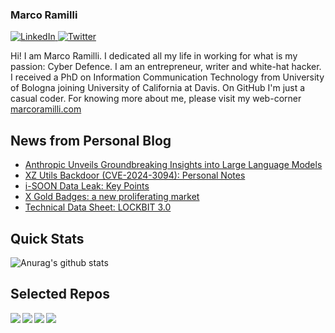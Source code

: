 ### Marco Ramilli

<p align="left">
 <a href="https://www.linkedin.com/in/marcoramilli/" target="_blank">
    <img src="https://img.shields.io/badge/LinkedIn-%230077B5.svg?&style=flat-square&logo=linkedin&logoColor=white&color=071A2C" alt="LinkedIn">
 <a href="https://twitter.com/Marco_Ramilli/" target="_blank">
    <img src="https://img.shields.io/badge/Twitter-%231877F2.svg?&style=flat-square&logo=twitter&logoColor=white&color=071A2C" alt="Twitter">
  </a>
</p>

Hi! I am Marco Ramilli. I dedicated all my life in working for what is my passion: Cyber Defence. I am an entrepreneur, writer and white-hat hacker. I received a PhD on Information Communication Technology from University of Bologna joining University of California at Davis. On GitHub I'm just a casual coder. For knowing more about me, please visit my web-corner [marcoramilli.com](https://marcoramilli.com) 

## News from Personal Blog
<!--START_SECTION:feed-->
* [Anthropic Unveils Groundbreaking Insights into Large Language Models](https:&#x2F;&#x2F;marcoramilli.com&#x2F;2024&#x2F;05&#x2F;25&#x2F;anthropic-unveils-groundbreaking-insights-into-large-language-models&#x2F;)
* [XZ Utils Backdoor (CVE-2024-3094): Personal Notes](https:&#x2F;&#x2F;marcoramilli.com&#x2F;2024&#x2F;04&#x2F;03&#x2F;xz-utils-backdoor-cve-2024-3094-personal-notes&#x2F;)
* [i-SOON Data Leak: Key Points](https:&#x2F;&#x2F;marcoramilli.com&#x2F;2024&#x2F;02&#x2F;26&#x2F;i-soon-data-leak-key-points&#x2F;)
* [X Gold Badges: a new proliferating market](https:&#x2F;&#x2F;marcoramilli.com&#x2F;2024&#x2F;01&#x2F;08&#x2F;x-gold-badges-a-new-proliferating-market&#x2F;)
* [Technical Data Sheet: LOCKBIT 3.0](https:&#x2F;&#x2F;marcoramilli.com&#x2F;2023&#x2F;12&#x2F;20&#x2F;technical-data-sheet-lockbit-3-0&#x2F;)
<!--END_SECTION:feed-->

## Quick Stats
![Anurag's github stats](https://github-readme-stats.vercel.app/api?username=marcoramilli&show_icons=true&hide_border=true&hide=contribs,prs])

## Selected Repos
<a href="https://github.com/marcoramilli/MalwareTrainingSets">
  <img align="left" src="https://github-readme-stats.vercel.app/api/pin/?username=marcoramilli&repo=MalwareTrainingSets" />
</a>
<a href="https://github.com/marcoramilli/PhishingKitTracker">
  <img align="left" src="https://github-readme-stats.vercel.app/api/pin/?username=marcoramilli&repo=PhishingKitTracker" />
</a>
<a href="https://github.com/marcoramilli/malcontrol">
  <img align="left" src="https://github-readme-stats.vercel.app/api/pin/?username=marcoramilli&repo=malcontrol" />
</a>
<a href="https://github.com/marcoramilli/APT34">
  <img align="left" src="https://github-readme-stats.vercel.app/api/pin/?username=marcoramilli&repo=APT34" />
</a>
